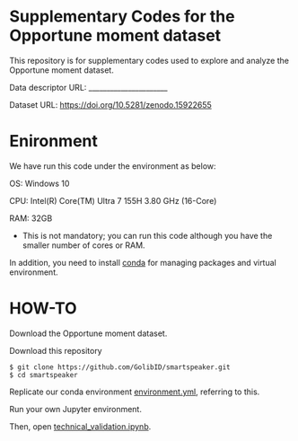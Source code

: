 # Supplementary Codes for the Opportune moment dataset
This repository is for supplementary codes used to explore and analyze the Opportune moment dataset.

Data descriptor URL: ______________________

Dataset URL: https://doi.org/10.5281/zenodo.15922655

# Enironment 
We have run this code under the environment as below:

OS: Windows 10

CPU: Intel(R) Core(TM) Ultra 7 155H 3.80 GHz  (16-Core)

RAM: 32GB

* This is not mandatory; you can run this code although you have the smaller number of cores or RAM.

In addition, you need to install [conda](https://conda.io/projects/conda/en/latest/index.html) for managing packages and virtual environment.

# HOW-TO
Download the Opportune moment dataset. 

Download this repository
```console
$ git clone https://github.com/GolibID/smartspeaker.git
$ cd smartspeaker
```
Replicate our conda environment [environment.yml](environment.yml), referring to this.

Run your own Jupyter environment.

Then, open [technical_validation.ipynb](technical_validation.ipynb).
